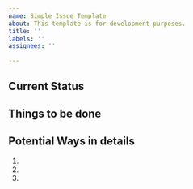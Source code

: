 ```yaml
---
name: Simple Issue Template
about: This template is for development purposes.
title: ''
labels: ''
assignees: ''

---
```


## Current Status


## Things to be done


## Potential Ways in details

  1.
  1.
  1.
